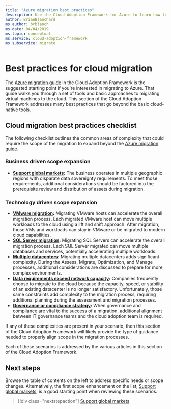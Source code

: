 ```yaml
---
title: "Azure migration best practices"
description: Use the Cloud Adoption Framework for Azure to learn how to implement the tools necessary to align with best practices for cloud migration.
author: BrianBlanchard
ms.author: brblanch
ms.date: 04/04/2019
ms.topic: conceptual
ms.service: cloud-adoption-framework
ms.subservice: migrate
---
```


# Best practices for cloud migration

The [Azure migration guide](../azure-migration-guide/index.md) in the Cloud Adoption Framework is the suggested starting point if you're interested in migrating to Azure. That guide walks you through a set of tools and basic approaches to migrating virtual machines to the cloud. This section of the Cloud Adoption Framework addresses many best practices that go beyond the basic cloud-native tools.

## Cloud migration best practices checklist

The following checklist outlines the common areas of complexity that could require the scope of the migration to expand beyond the [Azure migration guide](../azure-migration-guide/index.md).

### Business driven scope expansion

- **[Support global markets](./multiple-regions.md):** The business operates in multiple geographic regions with disparate data sovereignty requirements. To meet those requirements, additional considerations should be factored into the prerequisite review and distribution of assets during migration.

### Technology driven scope expansion

- **[VMware migration](./vmware-host.md):** Migrating VMware hosts can accelerate the overall migration process. Each migrated VMware host can move multiple workloads to the cloud using a lift and shift approach. After migration, those VMs and workloads can stay in VMware or be migrated to modern cloud capabilities.
- **[SQL Server migration](./sql-migration.md):** Migrating SQL Servers can accelerate the overall migration process. Each SQL Server migrated can move multiple databases and services, potentially accelerating multiple workloads.
- **[Multiple datacenters](./multiple-datacenters.md):** Migrating multiple datacenters adds significant complexity. During the Assess, Migrate, Optimization, and Manage processes, additional considerations are discussed to prepare for more complex environments.
- **[Data requirements exceed network capacity](./network-capacity-exceeded.md):** Companies frequently choose to migrate to the cloud because the capacity, speed, or stability of an existing datacenter is no longer satisfactory. Unfortunately, those same constraints add complexity to the migration process, requiring additional planning during the assessment and migration processes.
- **[Governance or compliance strategy](./governance-or-compliance.md):** When governance and compliance are vital to the success of a migration, additional alignment between IT governance teams and the cloud adoption team is required.

If any of these complexities are present in your scenario, then this section of the Cloud Adoption Framework will likely provide the type of guidance needed to properly align scope in the migration processes.

Each of these scenarios is addressed by the various articles in this section of the Cloud Adoption Framework.

## Next steps

Browse the table of contents on the left to address specific needs or scope changes. Alternatively, the first scope enhancement on the list, [Support global markets](./multiple-regions.md), is a good starting point when reviewing these scenarios.

> [!div class="nextstepaction"]
> [Support global markets](./multiple-regions.md)
